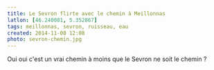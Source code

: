 ```yaml
---
title: Le Sevron flirte avec le chemin à Meillonnas
latlon: [46.240081, 5.352867]
tags: meillonnas, sevron, ruisseau, eau
created: 2014-11-08 12:08
photo: sevron-chemin.jpg
---
```


Oui oui c'est un vrai chemin à moins que le Sevron ne soit le chemin ?
